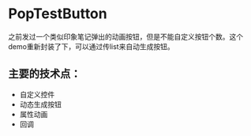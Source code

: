 # PopTestButton
之前发过一个类似印象笔记弹出的动画按钮，但是不能自定义按钮个数。这个demo重新封装了下，可以通过传list来自动生成按钮。
## 主要的技术点：
* 自定义控件
* 动态生成按钮
* 属性动画
* 回调
